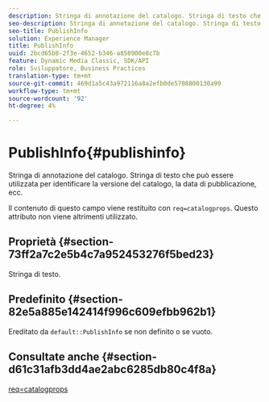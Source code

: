 ```yaml
---
description: Stringa di annotazione del catalogo. Stringa di testo che può essere utilizzata per identificare la versione del catalogo, la data di pubblicazione, ecc.
seo-description: Stringa di annotazione del catalogo. Stringa di testo che può essere utilizzata per identificare la versione del catalogo, la data di pubblicazione, ecc.
seo-title: PublishInfo
solution: Experience Manager
title: PublishInfo
uuid: 2bcd65b8-2f3e-4652-b346-a850900e8c7b
feature: Dynamic Media Classic, SDK/API
role: Sviluppatore, Business Practices
translation-type: tm+mt
source-git-commit: 469d1a5c43a972116a8a2efb0de5708800130a99
workflow-type: tm+mt
source-wordcount: '92'
ht-degree: 4%

---
```



# PublishInfo{#publishinfo}

Stringa di annotazione del catalogo. Stringa di testo che può essere utilizzata per identificare la versione del catalogo, la data di pubblicazione, ecc.

Il contenuto di questo campo viene restituito con `req=catalogprops`. Questo attributo non viene altrimenti utilizzato.

## Proprietà {#section-73ff2a7c2e5b4c7a952453276f5bed23}

Stringa di testo.

## Predefinito {#section-82e5a885e142414f996c609efbb962b1}

Ereditato da `default::PublishInfo` se non definito o se vuoto.

## Consultate anche {#section-d61c31afb3dd4ae2abc6285db80c4f8a}

[req=catalogprops](../../../../../is-api/http-ref/image-serving-api-ref/c-http-protocol-reference/c-command-reference/r-req/r-catalogprops.md#reference-d7f7438291dd44a1afb6963155625426)
